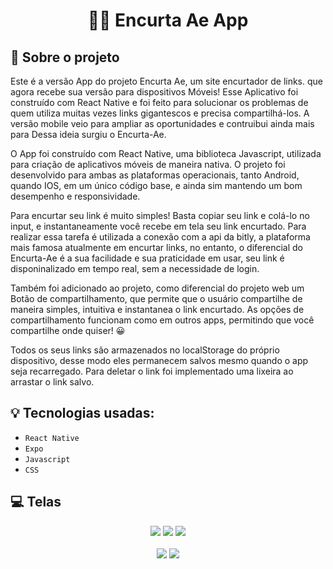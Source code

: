 <h1 align="center">
  🔗📱 Encurta Ae App
</h1>

## :rocket: Sobre o projeto

Este é a versão App do projeto Encurta Ae, um site encurtador de links. que agora recebe sua versão para dispositivos Móveis! Esse Aplicativo foi construído com React Native e foi feito para solucionar os problemas de quem utiliza muitas vezes links gigantescos e precisa compartilhá-los. A versão mobile veio para ampliar as oportunidades e contruibui ainda mais para Dessa ideia surgiu o Encurta-Ae.

O App foi construído com React Native, uma biblioteca Javascript, utilizada para criação de aplicativos móveis de maneira nativa. O projeto foi desenvolvido para ambas as plataformas operacionais, tanto Android, quando IOS, em um único código base, e ainda sim mantendo um bom desempenho e responsividade.

Para encurtar seu link é muito simples! Basta copiar seu link e colá-lo no input, e instantaneamente você recebe em tela seu link encurtado. Para realizar essa tarefa é utilizada a conexão com a api da bitly, a plataforma mais famosa atualmente em encurtar links, no entanto, o diferencial do Encurta-Ae é a sua facilidade e sua praticidade em usar, seu link é disponinalizado em tempo real, sem a necessidade de login.

Também foi adicionado ao projeto, como diferencial do projeto web um Botão de compartilhamento, que permite que o usuário compartilhe de maneira simples, intuitiva e instantanea o link encurtado. As opções de compartilhamento funcionam como em outros apps, permitindo que você compartilhe onde quiser! 😀

Todos os seus links são armazenados no localStorage do próprio dispositivo, desse modo eles permanecem salvos mesmo quando o app seja recarregado. Para deletar o link foi implementado uma lixeira ao arrastar o link salvo.

## :bulb: Tecnologias usadas:

- `React Native`
- `Expo`
- `Javascript`
- `CSS`

## :computer: Telas

<div align='center' style="justify-content: center; align-items: center;">

<img src='https://user-images.githubusercontent.com/87530595/170299495-00f4af09-807e-4ee0-ae09-c46df8287061.jpeg' style="max-height:500px;" />

<img src='https://user-images.githubusercontent.com/87530595/170299523-e517d531-f3df-45af-be89-6eec04aa09ba.jpeg' style="max-height:500px;" />

<img src='https://user-images.githubusercontent.com/87530595/170299535-d778efe1-730d-449b-8ca0-187603b0356b.jpeg' style="max-height:500px;" />

<br>
<br>

<img src='https://user-images.githubusercontent.com/87530595/170299532-246d88c7-224a-4930-9603-b6ebe2a5db86.jpeg' style="max-height:500px;" />

<img src='https://user-images.githubusercontent.com/87530595/170299530-72966de8-f29b-46ba-bb30-366b084df9cb.jpeg' style="max-height:500px;" />

</div>
